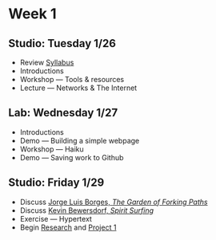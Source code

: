 # Week 1

## Studio: Tuesday 1/26

- Review [Syllabus](../Syllabus.md)
- Introductions
- Workshop — Tools & resources
- Lecture — Networks & The Internet

## Lab: Wednesday 1/27

- Introductions
- Demo — Building a simple webpage
- Workshop — Haiku
- Demo — Saving work to Github

## Studio: Friday 1/29

- Discuss [Jorge Luis Borges, _The Garden of Forking Paths_](../Readings/Borges.pdf)  
- Discuss [Kevin Bewersdorf, _Spirit Surfing_](../Readings/Bewersdorf.pdf)
- Exercise — Hypertext
- Begin [Research](../Research.md) and [Project 1](../Project1.md)
